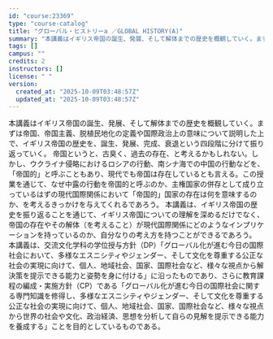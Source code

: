 ```yaml
---
id: "course:23369"
type: "course-catalog"
title: "グローバル・ヒストリーa ／GLOBAL HISTORY(A)"
summary: "本講義はイギリス帝国の誕生、発展、そして解体までの歴史を概観していく。まずは帝国、帝国主義、脱植民地化の定義や国際政治上の意味について説明した上で、イギリス帝国の歴史を、誕生、発展、完成、衰退という四段階に分けて振り返っていく。 帝国という…"
tags: []
campus: ""
credits: 2
instructors: []
license: " "
version:
  created_at: "2025-10-09T03:48:57Z"
  updated_at: "2025-10-09T03:48:57Z"
---
```


本講義はイギリス帝国の誕生、発展、そして解体までの歴史を概観していく。まずは帝国、帝国主義、脱植民地化の定義や国際政治上の意味について説明した上で、イギリス帝国の歴史を、誕生、発展、完成、衰退という四段階に分けて振り返っていく。 帝国というと、古臭く、過去の存在、と考えるかもしれない。しかし、ウクライナ侵略におけるロシアの行動、南シナ海での中国の行動などを、「帝国的」と呼ぶこともあり、現代でも帝国は存在しているとも言える。この授業を通じて、なぜ中露の行動を帝国的と呼ぶのか、主権国家の併存として成り立っているはずの現代国際関係において「帝国的」国家の存在は何を意味するのか、を考えるきっかけを与えてくれるであろう。 本講義は、イギリス帝国の歴史を振り返ることを通じて、イギリス帝国についての理解を深めるだけでなく、帝国の存在やその解体（を考えること）が現代国際関係にどのようなインプリケーションを持っているのか、自分なりの考え方を持つことができるであろう。 本講義は、交流文化学科の学位授与方針（DP）「グローバル化が進む今日の国際社会において、多様なエスニシティやジェンダー、そして文化を尊重する公正な社会の実現に向けて、個人、地域社会、国家、国際社会など、様々な視点から解決策を提示できる能力と姿勢を身に付ける」に沿ったものであり、さらに教育課程の編成・実施方針（CP）である「グローバル化が進む今日の国際社会に関する専門知識を修得し、多様なエスニシティやジェンダー、そして文化を尊重する公正な社会の実現に向けて、個人、地域社会、国家、国際社会など、様々な視点から世界の社会や文化、政治経済、思想を分析して自らの見解を提示できる能力を養成する」ことを目的としているものである。

